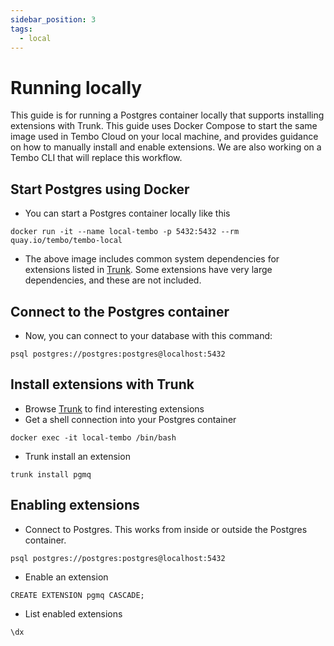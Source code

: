 ```yaml
---
sidebar_position: 3
tags:
  - local
---
```


# Running locally

This guide is for running a Postgres container locally that supports installing extensions with Trunk. This guide uses Docker Compose to start the same image used in Tembo Cloud on your local machine, and provides guidance on how to manually install and enable extensions. We are also working on a Tembo CLI that will replace this workflow.

## Start Postgres using Docker

- You can start a Postgres container locally like this
```
docker run -it --name local-tembo -p 5432:5432 --rm quay.io/tembo/tembo-local
```
- The above image includes common system dependencies for extensions listed in [Trunk](https://pgt.dev). Some extensions have very large dependencies, and these are not included.

## Connect to the Postgres container

- Now, you can connect to your database with this command:
```
psql postgres://postgres:postgres@localhost:5432
```

## Install extensions with Trunk

- Browse [Trunk](https://pgt.dev) to find interesting extensions
- Get a shell connection into your Postgres container
```
docker exec -it local-tembo /bin/bash
```

- Trunk install an extension
```
trunk install pgmq
```

## Enabling extensions

- Connect to Postgres. This works from inside or outside the Postgres container.
```
psql postgres://postgres:postgres@localhost:5432
```
- Enable an extension
```
CREATE EXTENSION pgmq CASCADE;
```
- List enabled extensions
```
\dx
```
